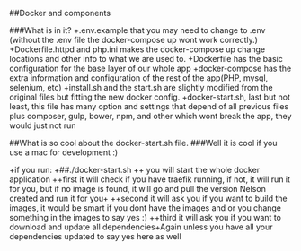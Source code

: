 ##Docker and components

###What is in it?
+.env.example that you may need to change to .env (without the .env file the docker-compose up wont work correctly.)
+Dockerfile.httpd and php.ini makes the docker-compose up change locations and other info to what we are used to.
+Dockerfile has the basic configuration for the base layer of our whole app
+docker-compose has the extra information and configuration of the rest of the app(PHP, mysql, selenium, etc)
+install.sh and the start.sh are slightly modified from the original files but fitting the new docker config.
+docker-start.sh, last but not least, this file has many option and settings that depend of all previous files plus composer, gulp, bower, npm, and other which wont break the app, they would just not run

##What is so cool about the docker-start.sh file.
###Well it is cool if you use a mac for development :)

+if you run:
+##./docker-start.sh 
++ you will start the whole docker application
++first it will check if you have traefik running, if not, it will run it for you, but if no image is found, it will go and pull the version Nelson created and run it for you+
++second it will ask you if you want to build the images, it would be smart if you dont have the images and or you change something in the images to say yes :)
++third it will ask you if you want to download and update all dependencies+Again unless you have all your dependencies updated to say yes here as well


